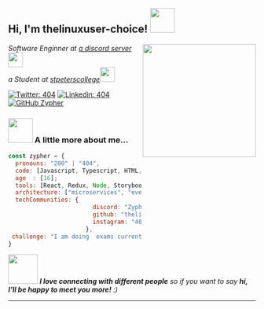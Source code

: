 <h2> Hi, I'm thelinuxuser-choice! <img src="https://media.tenor.com/images/70121dec0b5bb518edaa0be7f17ed273/tenor.gif" width="50"></h2>
<img align='right' src="https://i.postimg.cc/k5sNg1zV/icon.png" width="230">
<p><em>Software Enginner at <a href="#">a discord server</a><img src="https://media.tenor.com/images/64bad75af8a169ead8f3b5308e057699/tenor.gif" width="30"></br> a Student at <a href="https://www.stpeterscollege.lk/">stpeterscollege</a><img src="https://media.tenor.com/images/3c67b2b63dd01036b8d44da55294e25f/tenor.gif" width="30"> 
</em></p>

[![Twitter: 404](https://img.shields.io/twitter/follow/404?style=social)](https://twitter.com/)
[![Linkedin: 404](https://img.shields.io/badge/-404-blue?style=flat-square&logo=Linkedin&logoColor=white&link=https://www.linkedin.com/)](https://www.linkedin.com/)
[![GitHub Zypher](https://img.shields.io/github/followers/thelinuxuser-choice?label=follow&style=social)](https://github.com/thelinuxuser-choice)


### <img src="https://media.giphy.com/media/VgCDAzcKvsR6OM0uWg/giphy.gif" width="50"> A little more about me...  

```javascript
const zypher = {
  pronouns: "200" | "404",
  code: [Javascript, Typescript, HTML, CSS, c#, Python, Java],
  age  : [16];
  tools: [React, Redux, Node, Storybook, Styled-Components, Jest, Docker],
  architecture: ["microservices", "event-driven", "design system pattern"],
  techCommunities: {
                        discord: "Zypher#8062",
                        github: "thelinuxuser-choice",
                        instagram: "404 not found"
                      },
 challenge: "I am doing  exams currently -_-"
}
```

<img src="https://chemnitzer.linux-tage.de/2017/static/img/box/tuxel.gif" width="60"> <em><b>I love connecting with different people</b> so if you want to say <b>hi, I'll be happy to meet you more!</b> :)</em>

---
